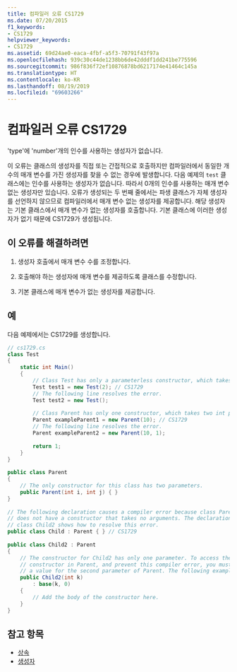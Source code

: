 ```yaml
---
title: 컴파일러 오류 CS1729
ms.date: 07/20/2015
f1_keywords:
- CS1729
helpviewer_keywords:
- CS1729
ms.assetid: 69d24ae0-eaca-4fbf-a5f3-70791f43f97a
ms.openlocfilehash: 939c30c44de1238bb6de42dddf1dd241be775596
ms.sourcegitcommit: 986f836f72ef10876878bd6217174e41464c145a
ms.translationtype: HT
ms.contentlocale: ko-KR
ms.lasthandoff: 08/19/2019
ms.locfileid: "69603266"
---
```

# <a name="compiler-error-cs1729"></a>컴파일러 오류 CS1729
'type'에 'number'개의 인수를 사용하는 생성자가 없습니다.  
  
 이 오류는 클래스의 생성자를 직접 또는 간접적으로 호출하지만 컴파일러에서 동일한 개수의 매개 변수를 가진 생성자를 찾을 수 없는 경우에 발생합니다. 다음 예제의 `test` 클래스에는 인수를 사용하는 생성자가 없습니다. 따라서 0개의 인수를 사용하는 매개 변수 없는 생성자만 있습니다. 오류가 생성되는 두 번째 줄에서는 파생 클래스가 자체 생성자를 선언하지 않으므로 컴파일러에서 매개 변수 없는 생성자를 제공합니다. 해당 생성자는 기본 클래스에서 매개 변수가 없는 생성자를 호출합니다. 기본 클래스에 이러한 생성자가 없기 때문에 CS1729가 생성됩니다.  
  
## <a name="to-correct-this-error"></a>이 오류를 해결하려면  
  
1. 생성자 호출에서 매개 변수 수를 조정합니다.  
  
2. 호출해야 하는 생성자에 매개 변수를 제공하도록 클래스를 수정합니다.  
  
3. 기본 클래스에 매개 변수가 없는 생성자를 제공합니다.  
  
## <a name="example"></a>예  
 다음 예제에서는 CS1729를 생성합니다.  
  
```csharp  
// cs1729.cs  
class Test  
{  
    static int Main()  
    {  
        // Class Test has only a parameterless constructor, which takes no arguments.  
        Test test1 = new Test(2); // CS1729  
        // The following line resolves the error.  
        Test test2 = new Test();  
  
        // Class Parent has only one constructor, which takes two int parameters.  
        Parent exampleParent1 = new Parent(10); // CS1729  
        // The following line resolves the error.  
        Parent exampleParent2 = new Parent(10, 1);  
  
        return 1;  
    }  
}  
  
public class Parent  
{  
    // The only constructor for this class has two parameters.  
    public Parent(int i, int j) { }  
}  
  
// The following declaration causes a compiler error because class Parent  
// does not have a constructor that takes no arguments. The declaration of  
// class Child2 shows how to resolve this error.  
public class Child : Parent { } // CS1729  
  
public class Child2 : Parent  
{  
    // The constructor for Child2 has only one parameter. To access the   
    // constructor in Parent, and prevent this compiler error, you must provide   
    // a value for the second parameter of Parent. The following example provides 0.  
    public Child2(int k)  
        : base(k, 0)  
    {  
        // Add the body of the constructor here.  
    }  
}  
```  
  
## <a name="see-also"></a>참고 항목

- [상속](../../programming-guide/classes-and-structs/inheritance.md)
- [생성자](../../programming-guide/classes-and-structs/constructors.md)
